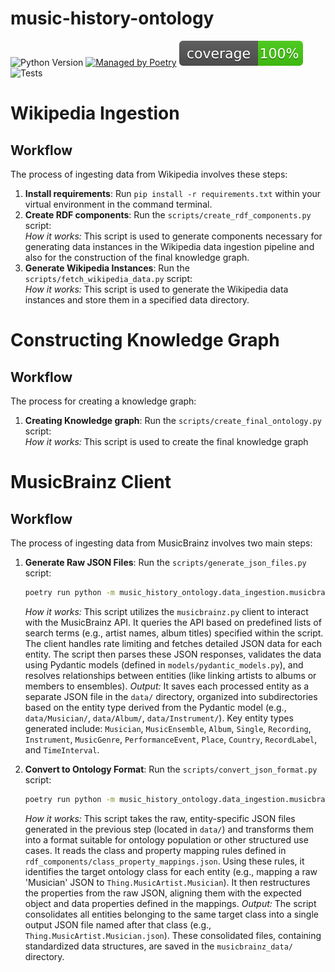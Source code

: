 # music-history-ontology

![Python Version](https://img.shields.io/badge/python-3.12-blue)
[![Managed by Poetry](https://img.shields.io/badge/managed%20by-poetry-blueviolet)](https://python-poetry.org/)
![Coverage](coverage-badge.svg)
![Tests](https://github.kcl.ac.uk/music-hisotry-ontology-team/music-history-ontology/actions/workflows/main.yml/badge.svg?branch=main)

# Wikipedia Ingestion
## Workflow

The process of ingesting data from Wikipedia involves these steps:
1.  **Install requirements**: Run `pip install -r requirements.txt` within your virtual environment in the command terminal.
2.  **Create RDF components**: Run the `scripts/create_rdf_components.py` script:  
    *How it works:* This script is used to generate components necessary for generating data instances in the Wikipedia data ingestion pipeline and also for the construction of the final knowledge graph.
3.  **Generate Wikipedia Instances**: Run the `scripts/fetch_wikipedia_data.py` script:  
    *How it works:* This script is used to generate the Wikipedia data instances and store them in a specified data directory.


# Constructing Knowledge Graph
## Workflow
The process for creating a knowledge graph:
1.  **Creating Knowledge graph**: Run the `scripts/create_final_ontology.py` script:  
    *How it works:* This script is used to create the final knowledge graph

# MusicBrainz Client

## Workflow

The process of ingesting data from MusicBrainz involves two main steps:

1.  **Generate Raw JSON Files**: Run the `scripts/generate_json_files.py` script:
    ```bash
    poetry run python -m music_history_ontology.data_ingestion.musicbrainz.generate_json_files
    ```
    *How it works:* This script utilizes the `musicbrainz.py` client to interact with the MusicBrainz API. It queries the API based on predefined lists of search terms (e.g., artist names, album titles) specified within the script. The client handles rate limiting and fetches detailed JSON data for each entity. The script then parses these JSON responses, validates the data using Pydantic models (defined in `models/pydantic_models.py`), and resolves relationships between entities (like linking artists to albums or members to ensembles).
    *Output:* It saves each processed entity as a separate JSON file in the `data/` directory, organized into subdirectories based on the entity type derived from the Pydantic model (e.g., `data/Musician/`, `data/Album/`, `data/Instrument/`). Key entity types generated include: `Musician`, `MusicEnsemble`, `Album`, `Single`, `Recording`, `Instrument`, `MusicGenre`, `PerformanceEvent`, `Place`, `Country`, `RecordLabel`, and `TimeInterval`.

2.  **Convert to Ontology Format**: Run the `scripts/convert_json_format.py` script:
    ```bash
    poetry run python -m music_history_ontology.data_ingestion.musicbrainz.convert_json_format
    ```
    *How it works:* This script takes the raw, entity-specific JSON files generated in the previous step (located in `data/`) and transforms them into a format suitable for ontology population or other structured use cases. It reads the class and property mapping rules defined in `rdf_components/class_property_mappings.json`. Using these rules, it identifies the target ontology class for each entity (e.g., mapping a raw 'Musician' JSON to `Thing.MusicArtist.Musician`). It then restructures the properties from the raw JSON, aligning them with the expected object and data properties defined in the mappings.
    *Output:* The script consolidates all entities belonging to the same target class into a single output JSON file named after that class (e.g., `Thing.MusicArtist.Musician.json`). These consolidated files, containing standardized data structures, are saved in the `musicbrainz_data/` directory.
